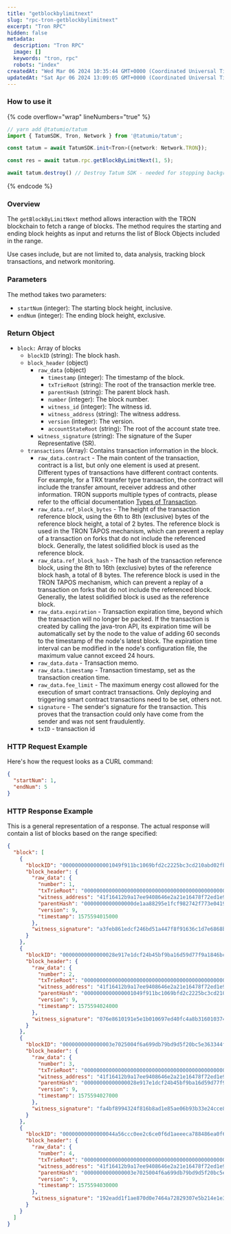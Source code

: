 ```yaml
---
title: "getblockbylimitnext"
slug: "rpc-tron-getblockbylimitnext"
excerpt: "Tron RPC"
hidden: false
metadata: 
  description: "Tron RPC"
  image: []
  keywords: "tron, rpc"
  robots: "index"
createdAt: "Wed Mar 06 2024 10:35:44 GMT+0000 (Coordinated Universal Time)"
updatedAt: "Sat Apr 06 2024 13:09:05 GMT+0000 (Coordinated Universal Time)"
---
```




### How to use it

{% code overflow="wrap" lineNumbers="true" %}

```typescript
// yarn add @tatumio/tatum
import { TatumSDK, Tron, Network } from '@tatumio/tatum';

const tatum = await TatumSDK.init<Tron>({network: Network.TRON});

const res = await tatum.rpc.getBlockByLimitNext(1, 5);

await tatum.destroy() // Destroy Tatum SDK - needed for stopping background jobs
```

{% endcode %}

### Overview

The `getBlockByLimitNext` method allows interaction with the TRON blockchain to fetch a range of blocks. The method requires the starting and ending block heights as input and returns the list of Block Objects included in the range.

Use cases include, but are not limited to, data analysis, tracking block transactions, and network monitoring.

### Parameters

The method takes two parameters:

- `startNum` (integer): The starting block height, inclusive.
- `endNum` (integer): The ending block height, exclusive.

### Return Object

- `block:` Array of blocks
  - `blockID` (string): The block hash.
  - `block_header` (object)
    - `raw_data` (object)
      - `timestamp` (integer): The timestamp of the block.
      - `txTrieRoot` (string): The root of the transaction merkle tree.
      - `parentHash` (string): The parent block hash.
      - `number` (integer): The block number.
      - `witness_id` (integer): The witness id.
      - `witness_address` (string): The witness address.
      - `version` (integer): The version.
      - `accountStateRoot` (string): The root of the account state tree.
    - `witness_signature` (string): The signature of the Super Representative (SR).
  - `transactions` (Array): Contains transaction information in the block.
    - `raw_data.contract` - The main content of the transaction, contract is a list, but only one element is used at present. Different types of transactions have different contract contents. For example, for a TRX transfer type transaction, the contract will include the transfer amount, receiver address and other information. TRON supports multiple types of contracts, please refer to the official documentation [Types of Transaction](https://developers.tron.network/docs/tron-protocol-transaction#types-of-transaction).
    - `raw_data.ref_block_bytes` - The height of the transaction reference block, using the 6th to 8th (exclusive) bytes of the reference block height, a total of 2 bytes. The reference block is used in the TRON TAPOS mechanism, which can prevent a replay of a transaction on forks that do not include the referenced block. Generally, the latest solidified block is used as the reference block.
    - `raw_data.ref_block_hash` - The hash of the transaction reference block, using the 8th to 16th (exclusive) bytes of the reference block hash, a total of 8 bytes. The reference block is used in the TRON TAPOS mechanism, which can prevent a replay of a transaction on forks that do not include the referenced block. Generally, the latest solidified block is used as the reference block.
    - `raw_data.expiration` - Transaction expiration time, beyond which the transaction will no longer be packed. If the transaction is created by calling the java-tron API, its expiration time will be automatically set by the node to the value of adding 60 seconds to the timestamp of the node's latest block. The expiration time interval can be modified in the node's configuration file, the maximum value cannot exceed 24 hours.
    - `raw_data.data` - Transaction memo.
    - `raw_data.timestamp` - Transaction timestamp, set as the transaction creation time.
    - `raw_data.fee_limit` - The maximum energy cost allowed for the execution of smart contract transactions. Only deploying and triggering smart contract transactions need to be set, others not.
    - `signature` - The sender's signature for the transaction. This proves that the transaction could only have come from the sender and was not sent fraudulently.
    - `txID` - transaction id

### HTTP Request Example

Here's how the request looks as a CURL command:

```json
{
  "startNum": 1,
  "endNum": 5
}
```

### HTTP Response Example

This is a general representation of a response. The actual response will contain a list of blocks based on the range specified:

```json
{
  "block": [
    {
      "blockID": "0000000000000001049f911bc1069bfd2c2225bc3cd210abd02fb219751813f0",
      "block_header": {
        "raw_data": {
          "number": 1,
          "txTrieRoot": "0000000000000000000000000000000000000000000000000000000000000000",
          "witness_address": "41f16412b9a17ee9408646e2a21e16478f72ed1e95",
          "parentHash": "0000000000000000de1aa88295e1fcf982742f773e0419c5a9c134c994a9059e",
          "version": 9,
          "timestamp": 1575594015000
        },
        "witness_signature": "a3feb861edcf246bd51a447f8f91636c1d7e6868b346eb2773e24859aacceaed4aa032664c2433bce5dc58e6febe87d3a7e70841684536964670fcad05fe111601"
      }
    },
    {
      "blockID": "00000000000000028e917e1dcf24b45bf9ba16d59d77f9a1846bc4861e7045e4",
      "block_header": {
        "raw_data": {
          "number": 2,
          "txTrieRoot": "0000000000000000000000000000000000000000000000000000000000000000",
          "witness_address": "41f16412b9a17ee9408646e2a21e16478f72ed1e95",
          "parentHash": "0000000000000001049f911bc1069bfd2c2225bc3cd210abd02fb219751813f0",
          "version": 9,
          "timestamp": 1575594024000
        },
        "witness_signature": "076e8610191e5e1b010697ed40fc4a8b316010374e27add85ca117160582223559e14195c7f475020b66f6136807a96c8aaea4b8a8061a9ab50d1d19234034eb00"
      }
    },
    {
      "blockID": "0000000000000003e7025004f6a699db79bd9d5f20bc5e363344f8b01f959394",
      "block_header": {
        "raw_data": {
          "number": 3,
          "txTrieRoot": "0000000000000000000000000000000000000000000000000000000000000000",
          "witness_address": "41f16412b9a17ee9408646e2a21e16478f72ed1e95",
          "parentHash": "00000000000000028e917e1dcf24b45bf9ba16d59d77f9a1846bc4861e7045e4",
          "version": 9,
          "timestamp": 1575594027000
        },
        "witness_signature": "fa4bf8994324f816b8ad1e85ae06b93b33e24cce84255c5656415573641b01410f5e2152d328c32525b8a03ca06dc6100e26fddb2c4836e3e4357134399372a901"
      }
    },
    {
      "blockID": "00000000000000044a56ccc0ee2c6ce0f6d1aeeeca788486ea0f6ad52853749c",
      "block_header": {
        "raw_data": {
          "number": 4,
          "txTrieRoot": "0000000000000000000000000000000000000000000000000000000000000000",
          "witness_address": "41f16412b9a17ee9408646e2a21e16478f72ed1e95",
          "parentHash": "0000000000000003e7025004f6a699db79bd9d5f20bc5e363344f8b01f959394",
          "version": 9,
          "timestamp": 1575594030000
        },
        "witness_signature": "192eadd1f1ae870d0e7464a72829307e5b214e1e3be16e03f223d264acf9c2f715b4b647e836c62cb88a428752b225aa8f3c6d9c85696c8f06635091b1c1982600"
      }
    }
  ]
}
```
